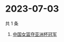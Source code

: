# 2023-07-03

共 1 条

<!-- BEGIN -->
<!-- 最后更新时间 Mon Jul 03 2023 02:13:55 GMT+0800 (China Standard Time) -->

1. [中国女篮夺亚洲杯冠军](https://www.zhihu.com/search?q=中国女篮夺亚洲杯冠军)

<!-- END -->
